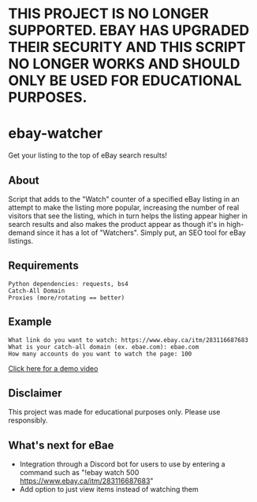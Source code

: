 # THIS PROJECT IS NO LONGER SUPPORTED. EBAY HAS UPGRADED THEIR SECURITY AND THIS SCRIPT NO LONGER WORKS AND SHOULD ONLY BE USED FOR EDUCATIONAL PURPOSES. 

# ebay-watcher
Get your listing to the top of eBay search results!

## About
Script that adds to the "Watch" counter of a specified eBay listing in an attempt to make the listing more popular, increasing the number of real visitors that see the listing, which in turn helps the listing appear higher in search results and also makes the product appear as though it's in high-demand since it has a lot of "Watchers". Simply put, an SEO tool for eBay listings.

## Requirements
    Python dependencies: requests, bs4
    Catch-All Domain
    Proxies (more/rotating == better)

## Example
    What link do you want to watch: https://www.ebay.ca/itm/283116687683
    What is your catch-all domain (ex. ebae.com): ebae.com
    How many accounts do you want to watch the page: 100

[Click here for a demo video](https://www.youtube.com/watch?v=wmvFjg8bkVE)

## Disclaimer
This project was made for educational purposes only. Please use responsibly.

## What's next for eBae
- Integration through a Discord bot for users to use by entering a command such as "!ebay watch 500 https://www.ebay.ca/itm/283116687683"
- Add option to just view items instead of watching them

